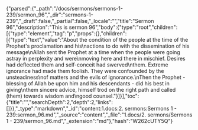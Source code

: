 {"parsed":{"_path":"/docs/sermons/sermons-1-239/sermon_96","_dir":"sermons-1-239","_draft":false,"_partial":false,"_locale":"","title":"Sermon 96","description":"This is sermon 96","body":{"type":"root","children":[{"type":"element","tag":"p","props":{},"children":[{"type":"text","value":"About the condition of the people at the time of the Prophet's proclamation and his\nactions to do with the dissemination of his message\nAllah sent the Prophet at a time when the people were going astray in perplexity and were\nmoving here and there in mischief. Desires had deflected them and self-conceit had swerved\nthem. Extreme ignorance had made them foolish. They were confounded by the unsteadiness\nof matters and the evils of ignorance.\nThen the Prophet - blessing of Allah be upon him and his descendants - did his best in giving\nthem sincere advice, himself trod on the right path and called (them) towards wisdom and\ngood counsel."}]}],"toc":{"title":"","searchDepth":2,"depth":2,"links":[]}},"_type":"markdown","_id":"content:1.docs:2. sermons:Sermons 1 - 239:sermon_96.md","_source":"content","_file":"1.docs/2. sermons/Sermons 1 - 239/sermon_96.md","_extension":"md"},"hash":"W262cUTY5Q"}